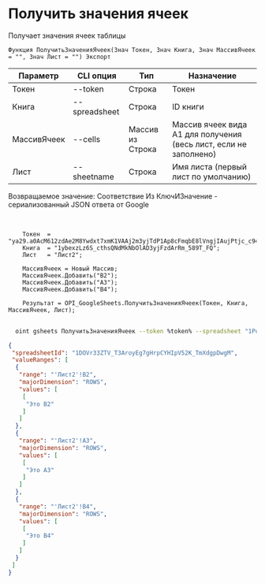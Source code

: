 ﻿---
sidebar_position: 3
---

# Получить значения ячеек
 Получает значения ячеек таблицы



`Функция ПолучитьЗначенияЯчеек(Знач Токен, Знач Книга, Знач МассивЯчеек = "", Знач Лист = "") Экспорт`

  | Параметр | CLI опция | Тип | Назначение |
  |-|-|-|-|
  | Токен | --token | Строка | Токен |
  | Книга | --spreadsheet | Строка | ID книги |
  | МассивЯчеек | --cells | Массив из Строка | Массив ячеек вида А1 для получения (весь лист, если не заполнено) |
  | Лист | --sheetname | Строка | Имя листа (первый лист по умолчанию) |

  
  Возвращаемое значение:   Соответствие Из КлючИЗначение - сериализованный JSON ответа от Google

<br/>




```bsl title="Пример кода"
    Токен  = "ya29.a0AcM612zdAe2M8Ywdxt7xmK1VAAj2m3yjTdP1Ap8cFmqbE8lVngjIAujPtjc_c94MCuKNLfn7MSssBd6NfMXDQDrHMUv7Fgjp7cjuXk68n...";
    Книга  = "1ybexzLz6S_cthsQNdMkNbOlAD3yjFzdArRm_589T_FQ";
    Лист   = "Лист2";

    МассивЯчеек = Новый Массив;
    МассивЯчеек.Добавить("B2");
    МассивЯчеек.Добавить("A3");
    МассивЯчеек.Добавить("B4");

    Результат = OPI_GoogleSheets.ПолучитьЗначенияЯчеек(Токен, Книга, МассивЯчеек, Лист);
```



```sh title="Пример команды CLI"
    
  oint gsheets ПолучитьЗначенияЯчеек --token %token% --spreadsheet "1Pu07Y5UiGVfW4fqfP7tcSQtdSX_2wdm2Ih23zlxJJwc" --cells %cells% --sheetname "Лист2"

```

```json title="Результат"
{
 "spreadsheetId": "1DOVr33ZTV_T3AroyEg7gHrpCYHIpV52K_TmXdgpDwgM",
 "valueRanges": [
  {
   "range": "'Лист2'!B2",
   "majorDimension": "ROWS",
   "values": [
    [
     "Это B2"
    ]
   ]
  },
  {
   "range": "'Лист2'!A3",
   "majorDimension": "ROWS",
   "values": [
    [
     "Это A3"
    ]
   ]
  },
  {
   "range": "'Лист2'!B4",
   "majorDimension": "ROWS",
   "values": [
    [
     "Это B4"
    ]
   ]
  }
 ]
}
```
